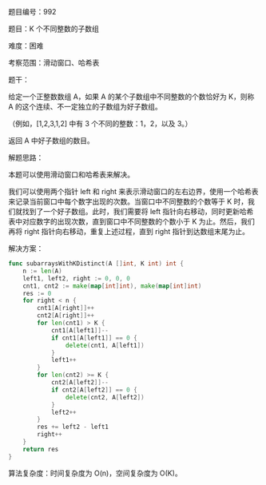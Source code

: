 题目编号：992

题目：K 个不同整数的子数组

难度：困难

考察范围：滑动窗口、哈希表

题干：

给定一个正整数数组 A，如果 A 的某个子数组中不同整数的个数恰好为 K，则称 A 的这个连续、不一定独立的子数组为好子数组。

（例如，[1,2,3,1,2] 中有 3 个不同的整数：1，2，以及 3。）

返回 A 中好子数组的数目。

解题思路：

本题可以使用滑动窗口和哈希表来解决。

我们可以使用两个指针 left 和 right 来表示滑动窗口的左右边界，使用一个哈希表来记录当前窗口中每个数字出现的次数。当窗口中不同整数的个数等于 K 时，我们就找到了一个好子数组。此时，我们需要将 left 指针向右移动，同时更新哈希表中对应数字的出现次数，直到窗口中不同整数的个数小于 K 为止。然后，我们再将 right 指针向右移动，重复上述过程，直到 right 指针到达数组末尾为止。

解决方案：

```go
func subarraysWithKDistinct(A []int, K int) int {
    n := len(A)
    left1, left2, right := 0, 0, 0
    cnt1, cnt2 := make(map[int]int), make(map[int]int)
    res := 0
    for right < n {
        cnt1[A[right]]++
        cnt2[A[right]]++
        for len(cnt1) > K {
            cnt1[A[left1]]--
            if cnt1[A[left1]] == 0 {
                delete(cnt1, A[left1])
            }
            left1++
        }
        for len(cnt2) >= K {
            cnt2[A[left2]]--
            if cnt2[A[left2]] == 0 {
                delete(cnt2, A[left2])
            }
            left2++
        }
        res += left2 - left1
        right++
    }
    return res
}
```

算法复杂度：时间复杂度为 O(n)，空间复杂度为 O(K)。